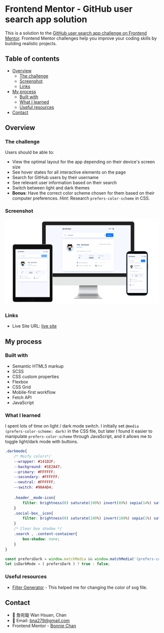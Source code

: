 # Frontend Mentor - GitHub user search app solution

This is a solution to the [GitHub user search app challenge on Frontend Mentor](https://www.frontendmentor.io/challenges/github-user-search-app-Q09YOgaH6). Frontend Mentor challenges help you improve your coding skills by building realistic projects. 

## Table of contents

- [Overview](#overview)
  - [The challenge](#the-challenge)
  - [Screenshot](#screenshot)
  - [Links](#links)
- [My process](#my-process)
  - [Built with](#built-with)
  - [What I learned](#what-i-learned)
  - [Useful resources](#useful-resources)
- [Contact](#contact)

## Overview

### The challenge

Users should be able to:

- View the optimal layout for the app depending on their device's screen size
- See hover states for all interactive elements on the page
- Search for GitHub users by their username
- See relevant user information based on their search
- Switch between light and dark themes
- **Bonus**: Have the correct color scheme chosen for them based on their computer preferences. _Hint_: Research `prefers-color-scheme` in CSS.

### Screenshot

![](./screenshot.png)

### Links

- Live Site URL: [live site](https://wanhsuan625.github.io/frontend-mentor/9.github-user-search-app/index.html)

## My process

### Built with

- Semantic HTML5 markup
- SCSS
- CSS custom properties
- Flexbox
- CSS Grid
- Mobile-first workflow
- Fetch API
- JavaScript

### What I learned

I spent lots of time on light / dark mode switch. I initially set `@media (prefers-color-scheme: dark)` in the CSS file, but later I found it easier to manipulate `prefers-color-scheme` through JavaScript, and it allows me to toggle light/dark mode with buttons.

```css
.darkmode{
    /* Moify colors*/
    --wrapper: #141D2F;
    --background: #1E2A47;
    --primary: #FFFFFF;
    --secondary: #FFFFFF;
    --neutral: #FFFFFF;
    --switch: #90A4D4;
    
    .header__mode-icon{
        filter: brightness(0) saturate(100%) invert(89%) sepia(14%) saturate(7054%) hue-rotate(185deg) brightness(87%) contrast(89%);
    }
    .social-box__icon{
        filter: brightness(0) saturate(100%) invert(100%) sepia(1%) saturate(2%) hue-rotate(4deg) brightness(113%) contrast(101%);
    }
    /* Clear box shadow */
    .search , .content-container{
        box-shadow: none;
    }
}
```

```js
const prefersDark = window.matchMedia && window.matchMedia('(prefers-color-scheme: dark)').matches;
let isDarkMode = ( prefersDark ) ? true : false;
```

### Useful resources

- [Filter Generator](https://angel-rs.github.io/css-color-filter-generator/) - This helped me for changing the color of svg file.

## Contact

- :woman: 詹宛璇 Wan Hsuan, Chan
- :e-mail: Email: bna279@gmail.com
- Frontend Mentor - [Bonnie Chan](https://www.frontendmentor.io/profile/wanhsuan625?_blank)